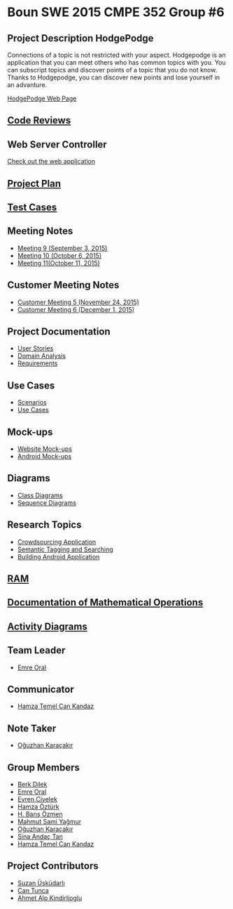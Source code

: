 # **Boun SWE 2015 CMPE 352 Group #6** #
## Project Description HodgePodge ##
Connections of a topic is not restricted with your aspect. Hodgepodge is an application that you can meet others who has common topics with you. You can subscript topics and discover points of a topic that you do not know. Thanks to Hodgepodge, you can discover new points and lose yourself in an advanture.

<a href="http://hodge-podge.info">HodgePodge Web Page</a>

## **<a href="https://github.com/BounSWE2015Group6/bounswe2015group6/wiki/Code-Reviews">Code Reviews</a>** ##

## **Web Server Controller** ##
<a href = 'http://ec2-54-68-47-54.us-west-2.compute.amazonaws.com:8080/WebApp/'>Check out the web application</a>

## **<a href="Project-Plan">Project Plan</a>** ##

## **<a href="Test-Cases">Test Cases</a>** ##

## **Meeting Notes** ##

<ul>
	<li>
		<a href="Meeting-9-(September-3,-2015)">Meeting 9 (September 3, 2015)</a><br>
	</li>
        <li>
		<a href="Meeting-10-(October-6,-2015)">Meeting 10 (October 6, 2015)</a><br>
	</li>
        <li>
                <a href="Meeting-11-(October-11,-2015)">Meeting 11(October 11, 2015)</a><br>
        </li>
</ul>

## **Customer Meeting Notes** ##

<ul>
	<li>
		<a href="Customer-Meeting-5-(November-24,-2015)">Customer Meeting 5 (November 24, 2015)</a><br>
	</li>
<li>
		<a href="Customer-Meeting-6-(December-1,-2015)">Customer Meeting 6 (December 1, 2015)</a><br>
	</li>
</ul>



## **Project Documentation** ##
<ul>
	<li>
		<a href="User-Stories">User Stories</a><br>
	</li>
	<li>
		<a href="Domain-Analysis">Domain Analysis</a><br>
	</li>
	<li>
		<a href="Requirements">Requirements</a><br>
	</li>
</ul>

## **Use Cases** ##
<ul>
	<li>
		<a href="Scenarios">Scenarios</a><br>
	</li>
	<li>
		<a href="Use Cases">Use Cases</a><br>
	</li>
</ul>

## **Mock-ups** ##

<ul>
	<li>
		<a href="Website-Mock-ups">Website Mock-ups</a><br>
	</li>
	<li>
		<a href="Android-Mock-ups">Android Mock-ups</a><br>
	</li>
</ul>

## **Diagrams** ##
<ul>
	<li>
		<a href="Class-Diagrams">Class Diagrams</a><br>
	</li>
	<li>
		<a href="Sequence-Diagrams">Sequence Diagrams</a><br>
	</li>
</ul>

## **Research Topics** ##

<ul>
	<li>
		<a href="Crowdsourcing-Application">Crowdsourcing Application</a><br>
	</li>
	<li>
		<a href="Semantic-Tagging-and-Searching">Semantic Tagging and Searching</a><br>
	</li>
	<li>
		<a href="Building-Android-Application">Building Android Application</a><br>
	</li>
</ul>

## **<a href="RAM">RAM</a>** ##

## **<a href="Documentation-of-Mathematical-Operations">Documentation of Mathematical Operations</a>** ##

## **<a href="Activity-Diagrams">Activity Diagrams</a>** ##

## **Team Leader** ##
<ul>
	<li>
		<a href="Emre-Oral">Emre Oral</a><br>
	</li>
</ul>

## **Communicator** ##
<ul>
	<li>
		<a href="Hamza-Temel-Can-Kandaz">Hamza Temel Can Kandaz</a><br>
	</li>
</ul>

## **Note Taker** ##
<ul>
	<li>
		<a href="Oğuzhan-Karaçakır">Oğuzhan Karaçakır</a><br>
	</li>
</ul>

## **Group Members** ##

<ul>
	<li>
		<a href="Berk-Dilek">Berk Dilek</a><br>
	</li>
	<li>
		<a href="Emre-Oral">Emre Oral</a><br>
	</li>
	<li>
		<a href="Evren-Civelek">Evren Civelek</a><br>
	</li>
	<li>
		<a href="Hamza-Öztürk">Hamza Öztürk</a><br>
	</li>
        <li>
		<a href="H. Barış Özmen">H. Barış Özmen</a><br>
	</li>
	<li>
		<a href="Mahmut-Sami-Yağmur">Mahmut Sami Yağmur</a><br>
	</li>
	<li>
		<a href="Oğuzhan-Karaçakır">Oğuzhan Karaçakır</a><br>
	</li>
	<li>
		<a href="Sina-Andaç-Tan">Sina Andaç Tan</a><br>
	</li>
	<li>
		<a href="Hamza-Temel-Can-Kandaz">Hamza Temel Can Kandaz</a><br>
	</li>
</ul>


## **Project Contributors** ##

<ul>
	<li>
		<a href="http://cmpe.boun.edu.tr/~uskudarli/">Suzan Üsküdarlı</a><br>
	</li>
	<li>
		<a href="http://baam.boun.edu.tr/WiSe/doku.php/tunca">Can Tunca</a><br>
	</li>
	<li>
		<a href="http://www.cmpe.boun.edu.tr/people/ahmet.alp.kindiroglu">Ahmet Alp Kindirlioglu</a><br>
	</li>
</ul>
